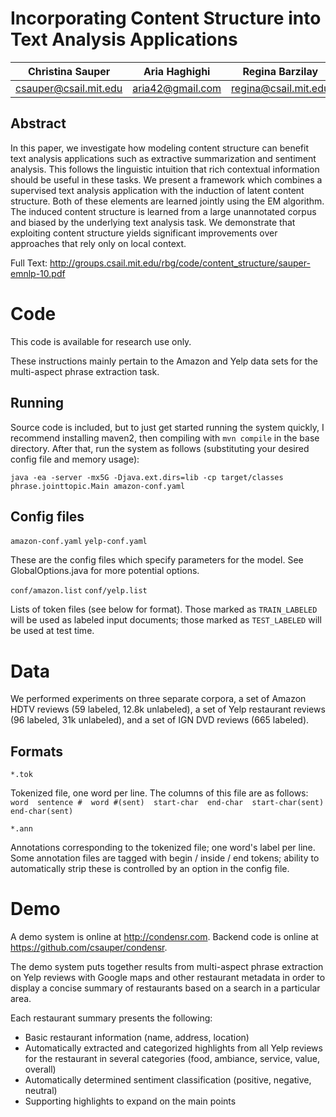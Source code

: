 Incorporating Content Structure into Text Analysis Applications
===============================================================

Christina Sauper      |  Aria Haghighi     | Regina Barzilay  
:--------------------:|:------------------:|:---------------------:
csauper@csail.mit.edu |  aria42@gmail.com  | regina@csail.mit.edu  

Abstract
--------

In this paper, we investigate how modeling content structure can benefit text
analysis applications such as extractive summarization and sentiment analysis.
This follows the linguistic intuition that rich contextual information should
be useful in these tasks. We present a framework which combines a supervised
text analysis application with the induction of latent content structure. Both
of these elements are learned jointly using the EM algorithm. The induced
content structure is learned from a large unannotated corpus and biased by the
underlying text analysis task. We demonstrate that exploiting content
structure yields significant improvements over approaches that rely only on
local context.

Full Text: http://groups.csail.mit.edu/rbg/code/content_structure/sauper-emnlp-10.pdf

Code
====

This code is available for research use only.

These instructions mainly pertain to the Amazon and Yelp data sets for
the multi-aspect phrase extraction task. 

Running
-------

Source code is included, but to just get started running the system quickly, I
recommend installing maven2, then compiling with `mvn compile` in the base
directory.  After that, run the system as follows (substituting your desired
config file and memory usage): 

`java -ea -server -mx5G -Djava.ext.dirs=lib -cp target/classes phrase.jointtopic.Main amazon-conf.yaml`


Config files
------------

`amazon-conf.yaml`
`yelp-conf.yaml`

  These are the config files which specify parameters for the model.  See
  GlobalOptions.java for more potential options.

`conf/amazon.list`
`conf/yelp.list`

  Lists of token files (see below for format).  Those marked as
  `TRAIN_LABELED` will be used as labeled input documents; those marked as
  `TEST_LABELED` will be used at test time.



Data
====

We performed experiments on three separate corpora, a set of Amazon HDTV
reviews (59 labeled, 12.8k unlabeled), a set of Yelp restaurant reviews (96
labeled, 31k unlabeled), and a set of IGN DVD reviews (665 labeled).

Formats
-------

`*.tok`

  Tokenized file, one word per line.  The columns of this file are as follows:
    `word  sentence #  word #(sent)  start-char  end-char  start-char(sent) end-char(sent)`

`*.ann`
  
  Annotations corresponding to the tokenized file; one word's label per line.
  Some annotation files are tagged with begin / inside / end tokens; ability to
  automatically strip these is controlled by an option in the config file.

Demo
====

A demo system is online at http://condensr.com.  Backend code is online at
https://github.com/csauper/condensr.

The demo system puts together results from multi-aspect phrase extraction on
Yelp reviews with Google maps and other restaurant metadata in order to
display a concise summary of restaurants based on a search in a particular
area.

Each restaurant summary presents the following:
* Basic restaurant information (name, address, location)
* Automatically extracted and categorized highlights from all Yelp reviews for the restaurant in several categories (food, ambiance, service, value, overall)
* Automatically determined sentiment classification (positive, negative, neutral)
* Supporting highlights to expand on the main points
